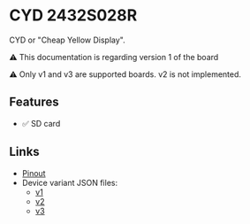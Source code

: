 # CYD 2432S028R

CYD or "Cheap Yellow Display".

⚠️ This documentation is regarding version 1 of the board

⚠️ Only v1 and v3 are supported boards. v2 is not implemented.

## Features

- ✅ SD card

## Links

- [Pinout](https://randomnerdtutorials.com/esp32-cheap-yellow-display-cyd-pinout-esp32-2432s028r/)
- Device variant JSON files:
  - [v1](https://github.com/rzeldent/platformio-espressif32-sunton/blob/main/esp32-2432S028R.json)
  - [v2](https://github.com/rzeldent/platformio-espressif32-sunton/blob/main/esp32-2432S028Rv2.json)
  - [v3](https://github.com/rzeldent/platformio-espressif32-sunton/blob/main/esp32-2432S028Rv3.json)

